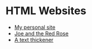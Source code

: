 # HTML Websites
* [My personal site](http://andrewrowe.me)
* [Joe and the Red Rose](http://joeandtheredrose.com)
* [A text thickener](http://thiqqin.com)
